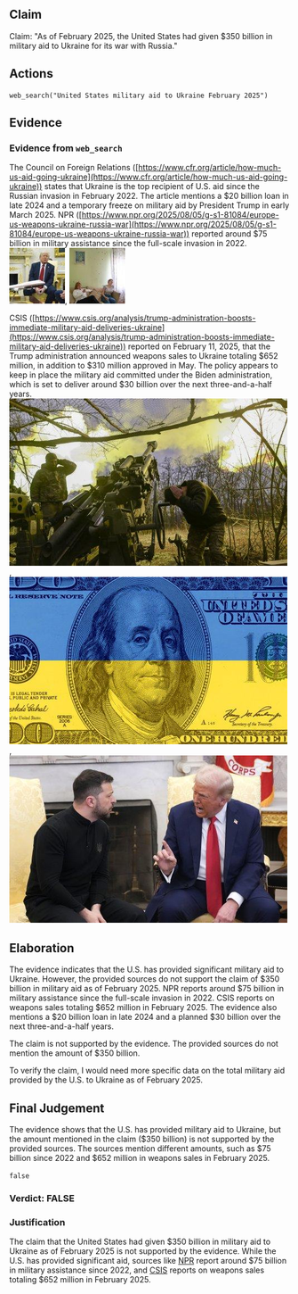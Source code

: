 ## Claim
Claim: "As of February 2025, the United States had given $350 billion in military aid to Ukraine for its war with Russia."

## Actions
```
web_search("United States military aid to Ukraine February 2025")
```

## Evidence
### Evidence from `web_search`
The Council on Foreign Relations ([https://www.cfr.org/article/how-much-us-aid-going-ukraine](https://www.cfr.org/article/how-much-us-aid-going-ukraine)) states that Ukraine is the top recipient of U.S. aid since the Russian invasion in February 2022. The article mentions a $20 billion loan in late 2024 and a temporary freeze on military aid by President Trump in early March 2025. NPR ([https://www.npr.org/2025/08/05/g-s1-81084/europe-us-weapons-ukraine-russia-war](https://www.npr.org/2025/08/05/g-s1-81084/europe-us-weapons-ukraine-russia-war)) reported around $75 billion in military assistance since the full-scale invasion in 2022. ![image 496](media/2025-08-06_17-42-1754502173-562939.jpg), ![image 497](media/2025-08-06_17-42-1754502174-952586.jpg)

CSIS ([https://www.csis.org/analysis/trump-administration-boosts-immediate-military-aid-deliveries-ukraine](https://www.csis.org/analysis/trump-administration-boosts-immediate-military-aid-deliveries-ukraine)) reported on February 11, 2025, that the Trump administration announced weapons sales to Ukraine totaling $652 million, in addition to $310 million approved in May. The policy appears to keep in place the military aid committed under the Biden administration, which is set to deliver around $30 billion over the next three-and-a-half years. ![image 503](media/2025-08-06_17-43-1754502186-411462.jpg), ![image 502](media/2025-08-06_17-43-1754502185-652269.jpg), ![image 501](media/2025-08-06_17-43-1754502184-885543.jpg)


## Elaboration
The evidence indicates that the U.S. has provided significant military aid to Ukraine. However, the provided sources do not support the claim of $350 billion in military aid as of February 2025. NPR reports around $75 billion in military assistance since the full-scale invasion in 2022. CSIS reports on weapons sales totaling $652 million in February 2025. The evidence also mentions a $20 billion loan in late 2024 and a planned $30 billion over the next three-and-a-half years.

The claim is not supported by the evidence. The provided sources do not mention the amount of $350 billion.

To verify the claim, I would need more specific data on the total military aid provided by the U.S. to Ukraine as of February 2025.


## Final Judgement
The evidence shows that the U.S. has provided military aid to Ukraine, but the amount mentioned in the claim ($350 billion) is not supported by the provided sources. The sources mention different amounts, such as $75 billion since 2022 and $652 million in weapons sales in February 2025.

`false`


### Verdict: FALSE

### Justification
The claim that the United States had given $350 billion in military aid to Ukraine as of February 2025 is not supported by the evidence. While the U.S. has provided significant aid, sources like [NPR](https://www.npr.org/2025/08/05/g-s1-81084/europe-us-weapons-ukraine-russia-war) report around $75 billion in military assistance since 2022, and [CSIS](https://www.csis.org/analysis/trump-administration-boosts-immediate-military-aid-deliveries-ukraine) reports on weapons sales totaling $652 million in February 2025.
